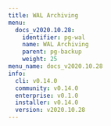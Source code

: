 ```yaml
---
title: WAL Archiving
menu:
  docs_v2020.10.28:
    identifier: pg-wal
    name: WAL Archiving
    parent: pg-backup
    weight: 25
menu_name: docs_v2020.10.28
info:
  cli: v0.14.0
  community: v0.14.0
  enterprise: v0.1.0
  installer: v0.14.0
  version: v2020.10.28
---
```


